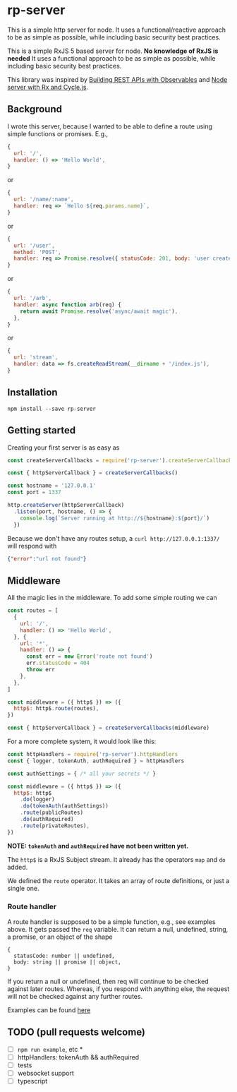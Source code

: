 # rp-server

This is a simple http server for node.
It uses a functional/reactive approach to be as simple as possible,
while including basic security best practices.

This is a simple RxJS 5 based server for node.
**No knowledge of RxJS is needed**
It uses a functional approach to be as simple as possible,
while including basic security best practices.

This library was inspired by
[Building REST APIs with Observables](https://glebbahmutov.com/blog/node-server-with-rx-and-cycle/)
and
[Node server with Rx and Cycle.js](https://glebbahmutov.com/blog/node-server-with-rx-and-cycle/).

## Background

I wrote this server, because I wanted to be able to define a route using simple functions or promises.
E.g.,

```javascript
{
  url: '/',
  handler: () => 'Hello World',
}
```

or

```javascript
{
  url: '/name/:name',
  handler: req => `Hello ${req.params.name}`,
}
```

or

```javascript
{
  url: '/user',
  method: 'POST',
  handler: req => Promise.resolve({ statusCode: 201, body: 'user created' }),
}
```

or

```javascript
{
  url: '/arb',
  handler: async function arb(req) {
    return await Promise.resolve('async/await magic'),
  },
}
```

or

```javascript
{
  url: 'stream',
  handler: data => fs.createReadStream(__dirname + '/index.js'),  
}
```

## Installation

```
npm install --save rp-server
```

## Getting started

Creating your first server is as easy as

```javascript
const createServerCallbacks = require('rp-server').createServerCallbacks

const { httpServerCallback } = createServerCallbacks()

const hostname = '127.0.0.1'
const port = 1337

http.createServer(httpServerCallback)
  .listen(port, hostname, () => {
    console.log(`Server running at http://${hostname}:${port}/`)
  })
```

Because we don't have any routes setup, a `curl http://127.0.0.1:1337/` will respond with

```json
{"error":"url not found"}
```

## Middleware

All the magic lies in the middleware.
To add some simple routing we can

```javascript
const routes = [
  {
    url: '/',
    handler: () => 'Hello World',
  }, {
    url: '*',
    handler: () => {
      const err = new Error('route not found')
      err.statusCode = 404
      throw err
    },
  },
]

const middleware = ({ http$ }) => ({
  http$: http$.route(routes),
})

const { httpServerCallback } = createServerCallbacks(middleware)
```

For a more complete system, it would look like this:

```javascript
const httpHandlers = require('rp-server').httpHandlers
const { logger, tokenAuth, authRequired } = httpHandlers

const authSettings = { /* all your secrets */ }

const middleware = ({ http$ }) => ({
  http$: http$
    .do(logger)
    .do(tokenAuth(authSettings))
    .route(publicRoutes)
    .do(authRequired)
    .route(privateRoutes),
})
```

**NOTE: `tokenAuth` and `authRequired` have not been written yet.**

The `http$` is a RxJS Subject stream.
It already has the operators `map` and `do` added.

We defined the `route` operator.
It takes an array of route definitions, or just a single one.

### Route handler

A route handler is supposed to be a simple function, e.g., see examples above.
It gets passed the `req` variable.
It can return a null, undefined, string, a promise, or an object of the shape

```
{
  statusCode: number || undefined,
  body: string || promise || object,
}
```

If you return a null or undefined, then req will continue to be checked against later routes.
Whereas, if you respond with anything else, the request will not be checked against any further routes.

Examples can be found [here](example/otherRoutes.js)

## TODO (pull requests welcome)

* [ ] `npm run example`, etc *
* [ ] httpHandlers: tokenAuth && authRequired
* [ ] tests
* [ ] websocket support
* [ ] typescript
